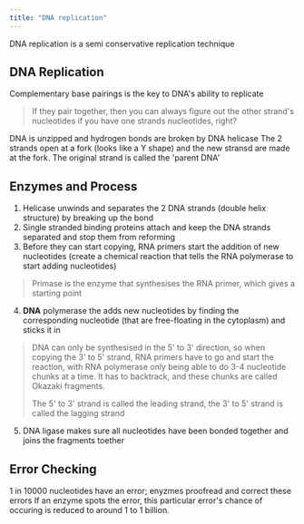 ```yaml
---
title: "DNA replication"
---
```


DNA replication is a semi conservative replication technique

## DNA Replication
Complementary base pairings is the key to DNA's ability to replicate
>If they pair together, then you can always figure out the other strand's nucleotides if you have one strands nucleotides, right?

DNA is unzipped and hydrogen bonds are broken by DNA helicase
The 2 strands open at a fork (looks like a Y shape) and the new stransd are made at the fork.
The original strand is called the 'parent DNA'

## Enzymes and Process
1. Helicase unwinds and separates the 2 DNA strands (double helix structure) by breaking up the bond
2. Single stranded binding proteins attach and keep the DNA strands separated and stop them from reforming
3. Before they can start copying, RNA primers start the addition of new nucleotides (create a chemical reaction that tells the RNA polymerase to start adding nucleotides)
>Primase is the enzyme that synthesises the RNA primer, which gives a starting point

4. **DNA** polymerase the adds new nucleotides by finding the corresponding nucleotide (that are free-floating in the cytoplasm) and sticks it in
>DNA can only be synthesised in the 5' to 3' direction, so when copying the 3' to 5' strand, RNA primers have to go and start the reaction, with RNA polymerase only being able to do 3-4 nucleotide chunks at a time. It has to backtrack, and these chunks are called Okazaki fragments.
>
>The 5' to 3' strand is called the leading strand, the 3' to 5' strand is called the lagging strand

5. DNA ligase makes sure all nucleotides have been bonded together and joins the fragments toether

## Error Checking
1 in 10000 nucleotides have an error; enyzmes proofread and correct these errors
If an enzyme spots the error, this particular error's chance of occuring is reduced to around 1 to 1 billion.
